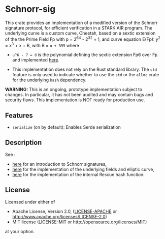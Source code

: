 # Schnorr-sig

This crate provides an implementation of a modified version of the Schnorr signature protocol, for efficient verification in a STARK AIR program.
The underlying curve is a custom curve, Cheetah, based on a sextic extension of the the Prime Field Fp with p = 2<sup>64</sup> - 2<sup>32</sup> + 1, and curve equation E(Fp): y<sup>2</sup> = x<sup>3</sup> + x + B, with
B = `u + 395`
where
- `u^6 - 7 = 0` is the polynomial defining the sextic extension Fp6 over Fp.
and implemented [here](https://github.com/ToposWare/cheetah).

* This implementation does not rely on the Rust standard library. The `std` feature is only used to indicate whether to use the `std` or the `alloc` crate for the underlying `hash` dependency.

**WARNING:** This is an ongoing, prototype implementation subject to changes. In particular, it has not been audited and may contain bugs and security flaws. This implementation is NOT ready for production use.


## Features

* `serialize` (on by default): Enables Serde serialization

## Description

See :
- [here](https://en.wikipedia.org/wiki/Schnorr_signature) for an introduction to Schnorr signatures,
- [here](https://github.com/ToposWare/cheetah) for the implementation of the underlying fields and elliptic curve,
- [here](https://github.com/ToposWare/hash) for the implementation of the internal Rescue hash function.

## License

Licensed under either of

 * Apache License, Version 2.0, ([LICENSE-APACHE](LICENSE-APACHE) or http://www.apache.org/licenses/LICENSE-2.0)
 * MIT license ([LICENSE-MIT](LICENSE-MIT) or http://opensource.org/licenses/MIT)

at your option.

